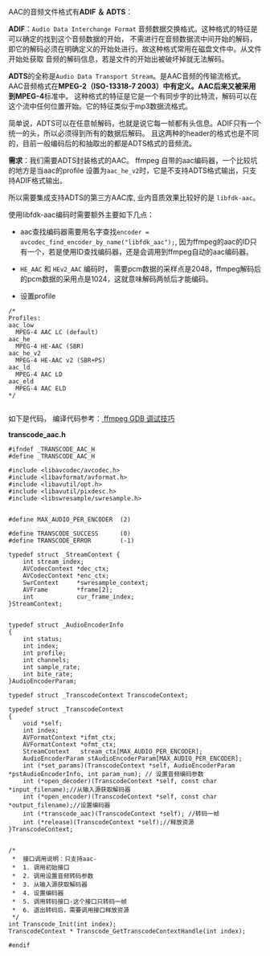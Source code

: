 AAC的音频文件格式有**ADIF ＆ ADTS**：

**ADIF**：`Audio Data Interchange Format` 音频数据交换格式。这种格式的特征是可以确定的找到这个音频数据的开始，
不需进行在音频数据流中间开始的解码，即它的解码必须在明确定义的开始处进行。故这种格式常用在磁盘文件中。从文件开始处获取
音频的解码信息，若是文件的开始出被破坏掉就无法解码。

**ADTS**的全称是`Audio Data Transport Stream`。是AAC音频的传输流格式。
AAC音频格式在**MPEG-2（ISO-13318-7 2003）**中有定义。AAC后来又被采用到**MPEG-4**标准中。
这种格式的特征是它是一个有同步字的比特流，解码可以在这个流中任何位置开始。它的特征类似于mp3数据流格式。

简单说，ADTS可以在任意帧解码，也就是说它每一帧都有头信息。ADIF只有一个统一的头，所以必须得到所有的数据后解码。
且这两种的header的格式也是不同的，目前一般编码后的和抽取出的都是ADTS格式的音频流。

**需求**：我们需要ADTS封装格式的AAC。
ffmpeg 自带的aac编码器，一个比较坑的地方是当aac的profile 设置为`aac_he_v2`时，它是不支持ADTS格式输出，只支持ADIF格式输出。

所以需要集成支持ADTS的第三方AAC库, 业内音质效果比较好的是 `libfdk-aac`。

使用libfdk-aac编码时需要额外主要如下几点：

* aac查找编码器需要用名字查找`encoder = avcodec_find_encoder_by_name("libfdk_aac");`, 因为ffmpeg的aac的ID只有一个，若是使用ID查找编码器，还是会调用到ffmpeg自动的aac编码器。

* `HE_AAC` 和 `HEv2_AAC` 编码时， 需要pcm数据的采样点是2048，ffmpeg解码后的pcm数据的采用点是1024，这就意味解码两帧后才能编码。

* 设置profile

```
/*
Profiles:
aac_low
  MPEG-4 AAC LC (default)
aac_he
  MPEG-4 HE-AAC (SBR)
aac_he_v2
  MPEG-4 HE-AAC v2 (SBR+PS)
aac_ld
  MPEG-4 AAC LD
aac_eld
  MPEG-4 AAC ELD
*/


```

如下是代码， 编译代码参考：[ ffmpeg GDB 调试技巧](https://github.com/standardzero/ffmpeg/blob/master/compile/4.%20ffmpeg%20GDB%20%E8%B0%83%E8%AF%95%E6%8A%80%E5%B7%A7.md)


**transcode_aac.h**

```
#ifndef _TRANSCODE_AAC_H
#define _TRANSCODE_AAC_H

#include <libavcodec/avcodec.h>
#include <libavformat/avformat.h>
#include <libavutil/opt.h>
#include <libavutil/pixdesc.h>
#include <libswresample/swresample.h>


#define MAX_AUDIO_PER_ENCODER  (2)

#define TRANSCODE_SUCCESS      (0)
#define TRANSCODE_ERROR        (-1)

typedef struct _StreamContext {
    int stream_index;
    AVCodecContext *dec_ctx;
    AVCodecContext *enc_ctx;
    SwrContext     *swresample_context;
    AVFrame        *frame[2];
    int            cur_frame_index;
}StreamContext;


typedef struct _AudioEncoderInfo
{
    int status;
    int index;
    int profile;
    int channels;
    int sample_rate;
    int bite_rate;
}AudioEncoderParam;

typedef struct _TranscodeContext TranscodeContext;

typedef struct _TranscodeContext
{
    void *self;
    int index;
    AVFormatContext *ifmt_ctx;
    AVFormatContext *ofmt_ctx;
    StreamContext   stream_ctx[MAX_AUDIO_PER_ENCODER];
    AudioEncoderParam stAudioEncoderParam[MAX_AUDIO_PER_ENCODER];
    int (*set_params)(TranscodeContext *self, AudioEncoderParam *pstAudioEncoderInfo, int param_num); // 设置音频编码参数
    int (*open_decoder)(TranscodeContext *self, const char *input_filename);//从输入源获取解码器
    int (*open_encoder)(TranscodeContext *self, const char *output_filename);//设置编码器
    int (*transcode_aac)(TranscodeContext *self); //转码一帧
    int (*release)(TranscodeContext *self);//释放资源
}TranscodeContext;


/*
 *  接口调用说明：只支持aac-
 *  1. 调用初始接口
 *  2. 调用设置音频转码参数
 *  3. 从输入源获取解码器
 *  4. 设置编码器 
 *  5. 调用转码接口-这个接口只转码一帧
 *  6. 退出转码后，需要调用接口释放资源 
 */
int Transcode_Init(int index);
TranscodeContext * Transcode_GetTranscodeContextHandle(int index);

#endif

```


